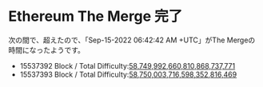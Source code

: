 # Ethereum The Merge 完了
次の間で、超えたので、「Sep-15-2022 06:42:42 AM +UTC」がThe Mergeの時間になったようです。

- 15537392 Block / Total Difficulty:[58,749,992,660,810,868,737,771](https://etherscan.io/block/15537392)
- 15537393 Block / Total Difficulty:[58,750,003,716,598,352,816,469](https://etherscan.io/block/15537393)
